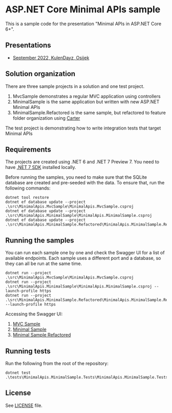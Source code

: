 ﻿# ASP.NET Core Minimal APIs sample

This is a sample code for the presentation "Minimal APIs in ASP.NET Core 6+".

## Presentations

- [September 2022, KulenDayz, Osijek](2022-09-kulendayz-minimal-apis.pptx)

## Solution organization

There are three sample projects in a solution and one test project.

1. MvcSample demonstrates a regular MVC application using controllers
2. MinimalSample is the same application but written with new ASP.NET Minimal APIs
3. MinimalSample.Refactored is the same sample, but refactored to feature folder organization using [Carter](https://github.com/CarterCommunity/Carter/)

The test project is demonstrating how to write integration tests that target Minimal APIs

## Requirements

The projects are created using .NET 6 and .NET 7 Preview 7. You need to have [.NET 7 SDK](https://dotnet.microsoft.com/en-us/download/dotnet/7.0) installed locally.

Before running the samples, you need to make sure that the SQLite database are created and pre-seeded with the data. To ensure that, run the following commands:

```shell
dotnet tool restore
dotnet ef database update --project .\src\MinimalApis.MvcSample\MinimalApis.MvcSample.csproj
dotnet ef database update --project .\src\MinimalApis.MinimalSample\MinimalApis.MinimalSample.csproj
dotnet ef database update --project .\src\MinimalApis.MinimalSample.Refactored\MinimalApis.MinimalSample.Refactored.csproj
```

## Running the samples

You can run each sample one by one and check the Swagger UI for a list of available endpoints. Each sample uses a different port and a database, so they can all be run at the same time.

```shell
dotnet run --project .\src\MinimalApis.MvcSample\MinimalApis.MvcSample.csproj
dotnet run --project .\src\MinimalApis.MinimalSample\MinimalApis.MinimalSample.csproj --launch-profile https
dotnet run --project .\src\MinimalApis.MinimalSample.Refactored\MinimalApis.MinimalSample.Refactored.csproj --launch-profile https
```

Accessing the Swagger UI:

1. [MVC Sample](https://localhost:7147/swagger/)
2. [Minimal Sample](https://localhost:7181/swagger/)
3. [Minimal Sample Refactored](https://localhost:7286/swagger/)

## Running tests

Run the following from the root of the repository:

```shell
dotnet test .\tests\MinimalApis.MinimalSample.Tests\MinimalApis.MinimalSample.Tests.csproj
```

## License

See [LICENSE](LICENSE) file.

